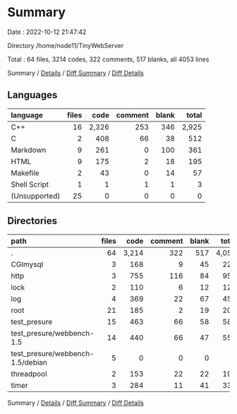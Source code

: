 # Summary

Date : 2022-10-12 21:47:42

Directory /home/node11/TinyWebServer

Total : 64 files,  3214 codes, 322 comments, 517 blanks, all 4053 lines

Summary / [Details](details.md) / [Diff Summary](diff.md) / [Diff Details](diff-details.md)

## Languages
| language | files | code | comment | blank | total |
| :--- | ---: | ---: | ---: | ---: | ---: |
| C++ | 16 | 2,326 | 253 | 346 | 2,925 |
| C | 2 | 408 | 66 | 38 | 512 |
| Markdown | 9 | 261 | 0 | 100 | 361 |
| HTML | 9 | 175 | 2 | 18 | 195 |
| Makefile | 2 | 43 | 0 | 14 | 57 |
| Shell Script | 1 | 1 | 1 | 1 | 3 |
| (Unsupported) | 25 | 0 | 0 | 0 | 0 |

## Directories
| path | files | code | comment | blank | total |
| :--- | ---: | ---: | ---: | ---: | ---: |
| . | 64 | 3,214 | 322 | 517 | 4,053 |
| CGImysql | 3 | 168 | 9 | 45 | 222 |
| http | 3 | 755 | 116 | 84 | 955 |
| lock | 2 | 110 | 6 | 12 | 128 |
| log | 4 | 369 | 22 | 67 | 458 |
| root | 21 | 185 | 2 | 19 | 206 |
| test_presure | 15 | 463 | 66 | 58 | 587 |
| test_presure/webbench-1.5 | 14 | 440 | 66 | 47 | 553 |
| test_presure/webbench-1.5/debian | 5 | 0 | 0 | 0 | 0 |
| threadpool | 2 | 153 | 22 | 22 | 197 |
| timer | 3 | 284 | 11 | 41 | 336 |

Summary / [Details](details.md) / [Diff Summary](diff.md) / [Diff Details](diff-details.md)